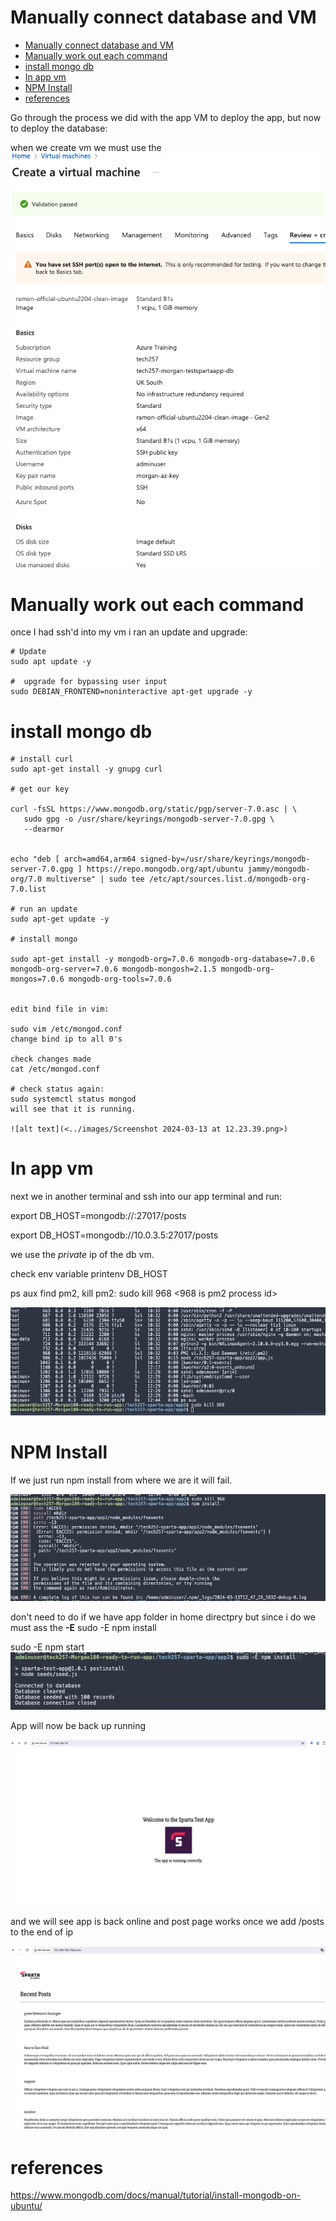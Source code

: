
# Manually connect database and VM

- [Manually connect database and VM](#manually-connect-database-and-vm)
- [Manually work out each command](#manually-work-out-each-command)
- [install mongo db](#install-mongo-db)
- [In app vm](#in-app-vm)
- [NPM Install](#npm-install)
- [references](#references)





Go through the process we did with the app VM to deploy the app, but now to deploy the database:

when we create vm we must use the
![alt text](<../images/Screenshot 2024-03-13 at 11.59.06.png>)
# Manually work out each command

once I had ssh'd into my vm i ran an update and upgrade:
 ``` 
# Update
sudo apt update -y

#  upgrade for bypassing user input
sudo DEBIAN_FRONTEND=noninteractive apt-get upgrade -y

 ``` 

# install mongo db

``` 
# install curl
sudo apt-get install -y gnupg curl

# get our key

curl -fsSL https://www.mongodb.org/static/pgp/server-7.0.asc | \
   sudo gpg -o /usr/share/keyrings/mongodb-server-7.0.gpg \
   --dearmor


echo "deb [ arch=amd64,arm64 signed-by=/usr/share/keyrings/mongodb-server-7.0.gpg ] https://repo.mongodb.org/apt/ubuntu jammy/mongodb-org/7.0 multiverse" | sudo tee /etc/apt/sources.list.d/mongodb-org-7.0.list

# run an update
sudo apt-get update -y

# install mongo

sudo apt-get install -y mongodb-org=7.0.6 mongodb-org-database=7.0.6 mongodb-org-server=7.0.6 mongodb-mongosh=2.1.5 mongodb-org-mongos=7.0.6 mongodb-org-tools=7.0.6


edit bind file in vim:

sudo vim /etc/mongod.conf
change bind ip to all 0's

check changes made
cat /etc/mongod.conf

# check status again:
sudo systemctl status mongod
will see that it is running.

![alt text](<../images/Screenshot 2024-03-13 at 12.23.39.png>)
``` 

# In app vm
 next we in another terminal and ssh into our app terminal and run:

 export DB_HOST=mongodb://<ip-address>:27017/posts

 export DB_HOST=mongodb://10.0.3.5:27017/posts

 we use the *private* ip of the db vm.


 check env variable
 printenv DB_HOST 

 ps aux
 find pm2, kill pm2: sudo kill 968 <968 is pm2 process id>


![alt text](<../Linux/Screenshot 2024-03-13 at 12.45.59.png>)

# NPM Install

If we just run npm install from where we are it will fail.


![alt text](<../Linux/Screenshot 2024-03-13 at 13.08.43.png>)

don't need to do if we have app folder in home directpry but since i do we must ass the **-E**
sudo -E npm install

sudo -E npm start
![alt text](<../Linux/Screenshot 2024-03-13 at 13.09.43.png>)


App will now be back up running

![alt text](<../Linux/Screenshot 2024-03-13 at 12.53.56.png>)

and we will see app is back online and post page works once we add /posts to the end of ip

![alt text](<../Linux/Screenshot 2024-03-13 at 12.52.55.png>)




# references

https://www.mongodb.com/docs/manual/tutorial/install-mongodb-on-ubuntu/

